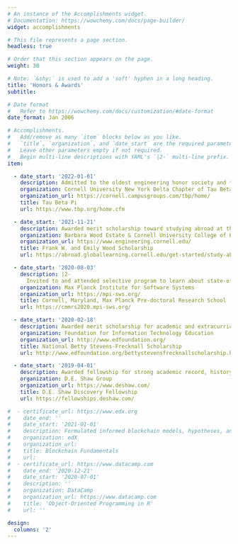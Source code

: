 ```yaml
---
# An instance of the Accomplishments widget.
# Documentation: https://wowchemy.com/docs/page-builder/
widget: accomplishments

# This file represents a page section.
headless: true

# Order that this section appears on the page.
weight: 30

# Note: `&shy;` is used to add a 'soft' hyphen in a long heading.
title: 'Honors & Awards'
subtitle:

# Date format
#   Refer to https://wowchemy.com/docs/customization/#date-format
date_format: Jan 2006

# Accomplishments.
#   Add/remove as many `item` blocks below as you like.
#   `title`, `organization`, and `date_start` are the required parameters.
#   Leave other parameters empty if not required.
#   Begin multi-line descriptions with YAML's `|2-` multi-line prefix.
item:

  - date_start: '2022-01-01'
    description: Admitted to the oldest engineering honor society and the second oldest collegiate honor society in the United States.
    organization: Cornell University New York Delta Chapter of Tau Beta Pi
    organization_url: https://cornell.campusgroups.com/tbp/home/
    title: Tau Beta Pi 
    url: https://www.tbp.org/home.cfm

  - date_start: '2021-11-21'
    description: Awarded merit scholarship toward studying abroad at the University of Oxford.
    organization: Barbara Wood Estate & Cornell University College of Engineering
    organization_url: https://www.engineering.cornell.edu/
    title: Frank W. and Emily Wood Scholarship
    url: https://abroad.globallearning.cornell.edu/get-started/study-abroad-scholarships

  - date_start: '2020-08-03'
    description: |2- 
      Invited to and attended selective program to learn about state-of-the-art computer science research from internationally leading scientists.
    organization: Max Planck Institute for Software Systems
    organization_url: https://mpi-sws.org/
    title: Cornell, Maryland, Max Planck Pre-doctoral Research School
    url: https://cmmrs2020.mpi-sws.org/

  - date_start: '2020-02-18'
    description: Awarded merit scholarship for academic and extracurricular achievements in technology.
    organization: Foundation for Information Technology Education
    organization_url: http://www.edfoundation.org/
    title: National Betty Stevens-Frecknall Scholarship
    url: http://www.edfoundation.org/bettystevensfrecknallscholarship.htm

  - date_start: '2019-04-01'
    description: Awarded fellowship for strong academic record, history of achievement, and demonstrated curiosity.
    organization: D.E. Shaw Group
    organization_url: https://www.deshaw.com/
    title: D.E. Shaw Discovery Fellowship
    url: https://fellowships.deshaw.com/

#  - certificate_url: https://www.edx.org
#    date_end: ''
#    date_start: '2021-01-01'
#    description: Formulated informed blockchain models, hypotheses, and use cases.
#    organization: edX
#    organization_url: 
#    title: Blockchain Fundamentals
#    url: 
#  - certificate_url: https://www.datacamp.com
#    date_end: '2020-12-21'
#    date_start: '2020-07-01'
#    description: ''
#    organization: DataCamp
#    organization_url: https://www.datacamp.com
#    title: 'Object-Oriented Programming in R'
#    url: ''

design:
  columns: '2'
---
```

